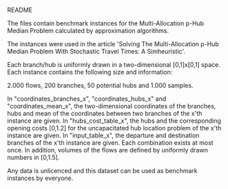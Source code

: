 README

The files contain benchmark instances for the Multi-Allocation p-Hub Median Problem calculated by approximation algorithms.

The instances were used in the article 'Solving The Multi-Allocation p-Hub Median Problem With Stochastic Travel Times: A Simheuristic'.

Each branch/hub is uniformly drawn in a two-dimensional [0,1]x[0,1] space.
Each instance contains the following size and information:

2.000 flows, 200 branches, 50 potential hubs and 1.000 samples. 

In "coordinates_branches_x", "coordinates_hubs_x" and "coordinates_mean_x", the two-dimensional coordinates of the branches, hubs and mean of the coordinates between two branches of the x'th instance are given.
In "hubs_cost_table_x", the hubs and the corresponding opening costs [0,1.2] for the uncapacitated hub location problem of the x'th instance are given.
In "input_table_x", the departure and destination branches of the x'th instance are given. Each combination exists at most once.
In addition, volumes of the flows are defined by uniformly drawn numbers in [0,1.5].

Any data is unlicenced and this dataset can be used as benchmark instances by everyone.
